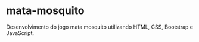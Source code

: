 # mata-mosquito
Desenvolvimento do jogo mata mosquito utilizando HTML, CSS, Bootstrap e JavaScript.
